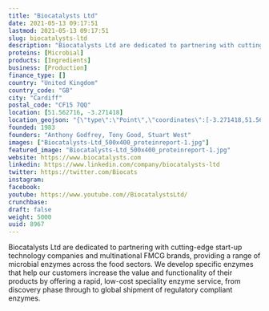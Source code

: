 ```yaml
---
title: "Biocatalysts Ltd"
date: 2021-05-13 09:17:51
lastmod: 2021-05-13 09:17:51
slug: biocatalysts-ltd
description: "Biocatalysts Ltd are dedicated to partnering with cutting-edge start-up technology companies and multinational FMCG brands, providing a range of microbial enzymes across the food sectors. We develop specific enzymes that help our customers increase the value and functionality of their products by offering a rapid, low-cost speciality enzyme service, from discovery phase through to global shipment of regulatory compliant enzymes."
proteins: [Microbial]
products: [Ingredients]
business: [Production]
finance_type: []
country: "United Kingdom"
country_code: "GB"
city: "Cardiff"
postal_code: "CF15 7QQ"
location: [51.562716, -3.271418]
location_geojson: "{\"type\":\"Point\",\"coordinates\":[-3.271418,51.562716]}"
founded: 1983
founders: "Anthony Godfrey, Tony Good, Stuart West"
images: ["Biocatalysts-Ltd_500x400_proteinreport-1.jpg"]
featured_image: "Biocatalysts-Ltd_500x400_proteinreport-1.jpg"
website: https://www.biocatalysts.com
linkedin: https://www.linkedin.com/company/biocatalysts-ltd
twitter: https://twitter.com/Biocats
instagram: 
facebook: 
youtube: https://www.youtube.com//BiocatalystsLtd/
crunchbase: 
draft: false
weight: 5000
uuid: 8967
---
```

Biocatalysts Ltd are dedicated to partnering with cutting-edge start-up technology companies and multinational FMCG brands, providing a range of microbial enzymes across the food sectors. We develop specific enzymes that help our customers increase the value and functionality of their products by offering a rapid, low-cost speciality enzyme service, from discovery phase through to global shipment of regulatory compliant enzymes.
